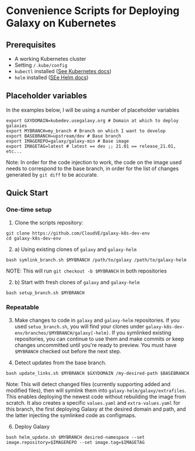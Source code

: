 # Convenience Scripts for Deploying Galaxy on Kubernetes

## Prerequisites
- A working Kubernetes cluster
- Setting `/.kube/config`
- `kubectl` installed ([See Kubernetes docs](https://kubernetes.io/docs/tasks/tools/))
- `helm` installed ([SEe Helm docs](https://helm.sh/docs/intro/install/))

## Placeholder variables
In the examples below, I will be using a number of placeholder variables

```
export GXYDOMAIN=kubedev.usegalaxy.org # Domain at which to deploy galaxies
export MYBRANCH=my_branch # Branch on which I want to develop
export BASEBRANCH=upstream/dev # Base branch
export IMAGEREPO=galaxy/galaxy-min # Base image
export IMAGETAG=latest # latest == dev ;; 21.01 == release_21.01, etc... 
```
Note: In order for the code injection to work, the code on the image used needs to correspond to the base branch, in order for the list of changes generated by `git diff` to be accurate.

## Quick Start

### One-time setup

1. Clone the scripts repository:

```
git clone https://github.com/CloudVE/galaxy-k8s-dev-env
cd galaxy-k8s-dev-env
```

2. a) Using existing clones of `galaxy` and `galaxy-helm`
```
bash symlink_branch.sh $MYBRANCH /path/to/galaxy /path/to/galaxy-helm
```
NOTE: This will run `git checkout -b $MYBRANCH` in both repositories


2. b) Start with fresh clones of `galaxy` and `galaxy-helm`
```
bash setup_branch.sh $MYBRANCH
```

### Repeatable

3. Make changes to code in `galaxy` and `galaxy-helm` repositories. If you used `setuo_branch.sh`, you will find your clones under `galaxy-k8s-dev-env/branches/$MYBRANCH/galaxy[-helm]`.
If you symlinked existing repositories, you can continue to use them and make commits or keep changes uncommitted until you're ready to preview. You must have `$MYBRANCH` checked out before the next step.


4. Detect updates from the base branch.
```
bash update_links.sh $MYBRANCH $GXYDOMAIN /my-desired-path $BASEBRANCH
```
Note: This will detect changed files (currently supporting added and modified files), then will symlink them into `galaxy-helm/galaxy/extrafiles`. This enables deploying the newest code without rebuilding the image from scratch. It also creates a specific `values.yaml` and `extra-values.yaml` for this branch, the first deploying Galaxy at the desired domain and path, and the latter injecting the symlinked code as configmaps.


6. Deploy Galaxy
```
bash helm_update.sh $MYBRANCH desired-namespace --set image.repository=$IMAGEREPO --set image.tag=$IMAGETAG
```

